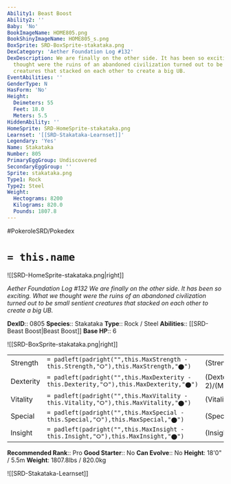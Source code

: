 ```yaml
---
Ability1: Beast Boost
Ability2: ''
Baby: 'No'
BookImageName: HOME805.png
BookShinyImageName: HOME805_s.png
BoxSprite: SRD-BoxSprite-stakataka.png
DexCategory: 'Aether Foundation Log #132'
DexDescription: We are finally on the other side. It has been so exciting. What we
  thought were the ruins of an abandoned civilization turned out to be small sentient
  creatures that stacked on each other to create a big UB.
EventAbilities: ''
GenderType: N
HasForm: 'No'
Height:
  Deimeters: 55
  Feet: 18.0
  Meters: 5.5
HiddenAbility: ''
HomeSprite: SRD-HomeSprite-stakataka.png
Learnset: '[[SRD-Stakataka-Learnset]]'
Legendary: 'Yes'
Name: Stakataka
Number: 805
PrimaryEggGroup: Undiscovered
SecondaryEggGroup: ''
Sprite: stakataka.png
Type1: Rock
Type2: Steel
Weight:
  Hectograms: 8200
  Kilograms: 820.0
  Pounds: 1807.8
---
```


#PokeroleSRD/Pokedex

# `= this.name`

![[SRD-HomeSprite-stakataka.png|right]]

*Aether Foundation Log #132*
*We are finally on the other side. It has been so exciting. What we thought were the ruins of an abandoned civilization turned out to be small sentient creatures that stacked on each other to create a big UB.*

**DexID**:: 0805
**Species**:: Stakataka
**Type**:: Rock / Steel
**Abilities**:: [[SRD-Beast Boost|Beast Boost]]
**Base HP**:: 6

![[SRD-BoxSprite-stakataka.png|right]]

|           |                                                                                        |                                          |
| --------- | -------------------------------------------------------------------------------------- | ---------------------------------------- |
| Strength  | `= padleft(padright("",this.MaxStrength - this.Strength,"⭘"),this.MaxStrength,"⬤")`    | (Strength::7)/(MaxStrength::7)   |
| Dexterity | `= padleft(padright("",this.MaxDexterity - this.Dexterity,"⭘"),this.MaxDexterity,"⬤")` | (Dexterity:: 2)/(MaxDexterity::2) |
| Vitality  | `= padleft(padright("",this.MaxVitality - this.Vitality,"⭘"),this.MaxVitality,"⬤")`    | (Vitality::10)/(MaxVitality::10)   |
| Special   | `= padleft(padright("",this.MaxSpecial - this.Special,"⭘"),this.MaxSpecial,"⬤")`       | (Special::4)/(MaxSpecial::4)     |
| Insight   | `= padleft(padright("",this.MaxInsight - this.Insight,"⭘"),this.MaxInsight,"⬤")`       | (Insight::6)/(MaxInsight::6)     |

**Recommended Rank**:: Pro
**Good Starter**:: No
**Can Evolve**:: No
**Height**: 18'0" / 5.5m
**Weight**: 1807.8lbs / 820.0kg

![[SRD-Stakataka-Learnset]]